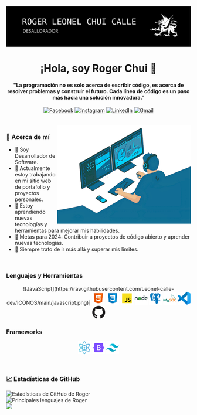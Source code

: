 ![Matrix SVG](https://raw.githubusercontent.com/Leonel-calle-dev/ICONOS/main/portada.svg)

<h1 align="center">¡Hola, soy Roger Chui 👋</h1>

<h4 align="center">"La programación no es solo acerca de escribir código, es acerca de resolver problemas y construir el futuro. Cada línea de código es un paso más hacia una solución innovadora."</h4>

<p align="center">
  <a href="https://www.facebook.com/roger.chui.1"><img src="https://img.shields.io/badge/facebook-%231877F2.svg?&style=for-the-badge&logo=facebook&logoColor=white" alt="Facebook" /></a>
  <a href="https://instagram.com/roger_chui"><img src="https://img.shields.io/badge/instagram-%23E4405F.svg?&style=for-the-badge&logo=instagram&logoColor=white" alt="Instagram" /></a>
  <a href="https://www.linkedin.com/in/roger-chui/"><img src="https://img.shields.io/badge/linkedin-%230077B5.svg?&style=for-the-badge&logo=linkedin&logoColor=white" alt="LinkedIn" /></a>
  <a href="mailto:roger.chui@example.com?subject=Hola%20Roger"><img src="https://img.shields.io/badge/gmail-%23D14836.svg?&style=for-the-badge&logo=gmail&logoColor=white" alt="Gmail"/></a>
</p>

<br>

<img align="right" height="270px" alt="png" src="https://raw.githubusercontent.com/Leonel-calle-dev/ICONOS/main/icon.png" />

### 🚀 Acerca de mí

- 🌟 Soy Desarrollador de Software.
- 🔭 Actualmente estoy trabajando en mi sitio web de portafolio y proyectos personales.
- 🌱 Estoy aprendiendo nuevas tecnologías y herramientas para mejorar mis habilidades.
- 🥅 Metas para 2024: Contribuir a proyectos de código abierto y aprender nuevas tecnologías.
- 🧗 Siempre trato de ir más allá y superar mis límites.

<br>

### Lenguajes y Herramientas

<p align="center">
![JavaScript](https://raw.githubusercontent.com/Leonel-calle-dev/ICONOS/main/javascript.png)]
  
  <img alt="HTML5" width="35px" src="https://raw.githubusercontent.com/Leonel-calle-dev/ICONOS/main/html.png" />
  <img alt="CSS3" width="35px" src="https://raw.githubusercontent.com/Leonel-calle-dev/ICONOS/main/css.png" />
  <img alt="JavaScript" width="35px" src="https://raw.githubusercontent.com/Leonel-calle-dev/ICONOS/main/javascript.png" />
  <img alt="Node.js" width="35px" src="https://raw.githubusercontent.com/Leonel-calle-dev/ICONOS/main/nodejs.png" />
  <img alt="Postgres" width="35px" src="https://raw.githubusercontent.com/Leonel-calle-dev/ICONOS/main/postgres.png" />
  <img alt="MySQL" width="35px" src="https://raw.githubusercontent.com/Leonel-calle-dev/ICONOS/main/mysql.png" />
  <img alt="Visual Studio Code" width="35px" src="https://raw.githubusercontent.com/github/explore/80688e429a7d4ef2fca1e82350fe8e3517d3494d/topics/visual-studio-code/visual-studio-code.png" />
  <img alt="GitHub" width="35px" src="https://raw.githubusercontent.com/github/explore/78df643247d429f6cc873026c0622819ad797942/topics/github/github.png" />
</p>

### Frameworks
<p align="center">
  <img alt="React" width="35px" src="https://raw.githubusercontent.com/Leonel-calle-dev/ICONOS/main/react.png" />
  <img alt="Bootstrap" width="35px" src="https://raw.githubusercontent.com/Leonel-calle-dev/ICONOS/main/bootstrap.png" />
  <img alt="Tailwind CSS" width="35px" src="https://raw.githubusercontent.com/Leonel-calle-dev/ICONOS/main/tailwind-css.png" />
</p>

<br>

### 📈 Estadísticas de GitHub

<img align="left" src="https://github-readme-stats.vercel.app/api?username=Leonel-calle-dev&show_icons=true&title_color=fff&icon_color=79ff97&text_color=efefef&bg_color=24292e" alt="Estadísticas de GitHub de Roger" width="60%">
<img src="https://github-readme-stats.vercel.app/api/top-langs/?username=Leonel-calle-dev&show_icons=true&hide_border=true&theme=radical" width="37%" alt="Principales lenguajes de Roger">

<br>

<img src="https://github.com/punitkmryh/punitkmryh/blob/master/wave.svg" />

<!--[website]: -->
[twitter]: https://twitter.com/sumanth_98?s=09
<!--[youtube]: https://www.youtube.com/channel/UC40R8Rvwjhu08Z0MFffNfsg-->
[instagram]: https://instagram.com/the.cs.geek?igshid=1mamru7aa53b2
[linkedin]: https://www.linkedin.com/in/tv-sai-sumanth-3b7811141/
